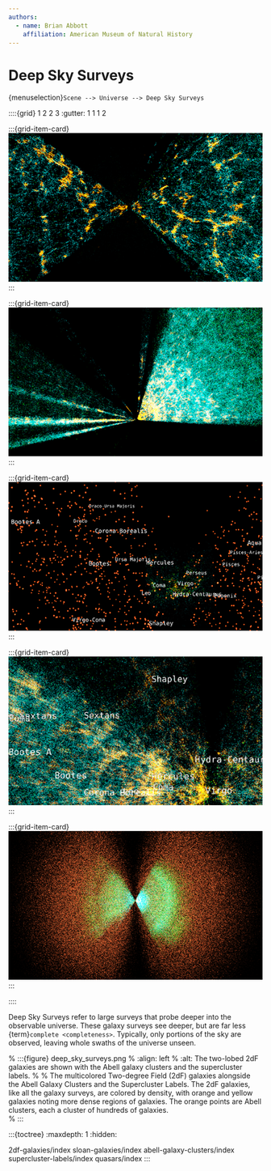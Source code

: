 ```yaml
---
authors:
  - name: Brian Abbott
    affiliation: American Museum of Natural History
---
```



# Deep Sky Surveys

{menuselection}`Scene --> Universe --> Deep Sky Surveys`


::::{grid} 1 2 2 3
:gutter: 1 1 1 2

:::{grid-item-card} [](/content/universe/deep-sky-surveys/2df-galaxies/index)
[![2dF Galaxies](/content/universe/deep-sky-surveys/2df-galaxies/2df_icon.png)](/content/universe/deep-sky-surveys/2df-galaxies/index)
:::

:::{grid-item-card} [](/content/universe/deep-sky-surveys/sloan-galaxies/index)
[![Sloan DSS Galaxies](/content/universe/deep-sky-surveys/sloan-galaxies/sloan_icon.png)](/content/universe/deep-sky-surveys/sloan-galaxies/index)
:::

:::{grid-item-card} [](/content/universe/deep-sky-surveys/abell-galaxy-clusters/index)
[![Abell Clusters](/content/universe/deep-sky-surveys/abell-galaxy-clusters/abell_icon.png)](/content/universe/deep-sky-surveys/abell-galaxy-clusters/index)
:::

:::{grid-item-card} [](/content/universe/deep-sky-surveys/supercluster-labels/index)
[![Supercluster Labels](/content/universe/deep-sky-surveys/supercluster-labels/scl_icon.png)](/content/universe/deep-sky-surveys/supercluster-labels/index)
:::

:::{grid-item-card} [](/content/universe/deep-sky-surveys/quasars/index)
[![Quasars](/content/universe/deep-sky-surveys/quasars/quasars_icon.png)](/content/universe/deep-sky-surveys/quasars/index)
:::

::::



Deep Sky Surveys refer to large surveys that probe deeper into the observable universe. These galaxy surveys see deeper, but are far less {term}`complete <completeness>`. Typically, only portions of the sky are observed, leaving whole swaths of the universe unseen.

% :::{figure} deep_sky_surveys.png
% :align: left
% :alt: The two-lobed 2dF galaxies are shown with the Abell galaxy clusters and the supercluster labels.
% 
% The multicolored Two-degree Field (2dF) galaxies alongside the Abell Galaxy Clusters and the Supercluster Labels. The 2dF galaxies, like all the galaxy surveys, are colored by density, with orange and yellow galaxies noting more dense regions of galaxies. The orange points are Abell clusters, each a cluster of hundreds of galaxies.  
% :::





:::{toctree}
:maxdepth: 1
:hidden:

2df-galaxies/index
sloan-galaxies/index
abell-galaxy-clusters/index
supercluster-labels/index
quasars/index
:::

